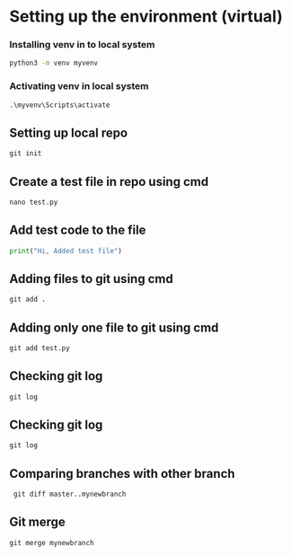 # Setting up the environment (virtual)

### Installing venv in to local system

```cmd
python3 -m venv myvenv
```

### Activating venv in local system

```cmd
.\myvenv\Scripts\activate
```

## Setting up local repo

```cmd
git init
```

## Create a test file in repo using cmd

```cmd
nano test.py
```

## Add test code to the file

```python
print("Hi, Added test file")
```

## Adding files to git using cmd

```cmd
git add .
```

## Adding only one file to git using cmd

```cmd
git add test.py
```

## Checking git log

```cmd
git log
```


## Checking git log

```cmd
git log
```

## Comparing branches with other branch

```cmd
 git diff master..mynewbranch
```
## Git merge

```cmd
git merge mynewbranch
```

